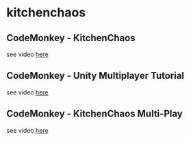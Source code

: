 # kitchenchaos

## CodeMonkey - KitchenChaos  

see video [here](https://youtu.be/AmGSEH7QcDg?t=21374)

## CodeMonkey - Unity Multiplayer Tutorial  
see video [here](https://www.youtube.com/watch?v=3yuBOB3VrCk)


## CodeMonkey - KitchenChaos Multi-Play  
see video [here](https://youtu.be/7glCsF9fv3s?list=PLzDRvYVwl53sSmEcIgZyDzrc0Smpq_9fN&t=8331)




